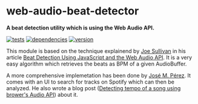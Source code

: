 # web-audio-beat-detector

**A beat detection utility which is using the Web Audio API.**

[![tests](https://img.shields.io/travis/chrisguttandin/web-audio-beat-detector/master.svg?style=flat-square)](https://travis-ci.org/chrisguttandin/web-audio-beat-detector)
[![dependencies](https://img.shields.io/david/chrisguttandin/web-audio-beat-detector.svg?style=flat-square)](https://www.npmjs.com/package/web-audio-beat-detector)
[![version](https://img.shields.io/npm/v/web-audio-beat-detector.svg?style=flat-square)](https://www.npmjs.com/package/web-audio-beat-detector)

This module is based on the technique explainend by [Joe Sullivan](http://joesul.li/van/) in his
article
[Beat Detection Using JavaScript and the Web Audio API](http://joesul.li/van/beat-detection-using-web-audio/).
It is a very easy algorithm which retrieves the beats as BPM of a given AudioBuffer.

A more comprehensive implemetation has been done by [José M. Pérez](https://jmperezperez.com). It
comes with an UI to search for tracks on Spotify which can then be analyzed. He also wrote a blog
post
([Detecting tempo of a song using brower's Audio API](https://jmperezperez.com/bpm-detection-javascript/))
about it.

